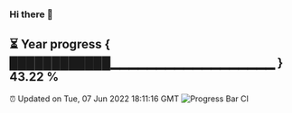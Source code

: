 ### Hi there 👋
⏳ Year progress { ████████████▁▁▁▁▁▁▁▁▁▁▁▁▁▁▁▁▁▁ } 43.22 %
---
⏰ Updated on Tue, 07 Jun 2022 18:11:16 GMT
![Progress Bar CI](https://github.com/Moyi321/Moyi321/workflows/Progress%20Bar%20CI/badge.svg)
